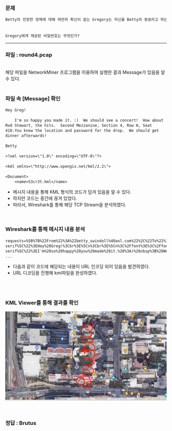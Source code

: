 ### __문제__
```markdown
Betty의 진정한 정체에 대해 여전히 확신이 없는 Gregory는 자신을 Betty의 동료라고 하는 한 단체와 만난다. 그들은 그에게 은행 계좌 번호와 추가 비밀 서류를 포함한 요구 사항 목록을 줬다. Betty의 동료는 Gregory에게 상품의 배달에 관한 정보를 제공 받을 것이라고 말했다. Round 4 패킷을 사용해서 다음의 질문에 답하시오.


Gregory에게 제공된 비밀번호는 무엇인가?
```
---
### __파일 : round4.pcap__
<br>
해당 파일을 NetworkMiner 프로그램을 이용하여 실행한 결과 Message가 있음을 알 수 있다.<br>
<br>

### __파일 속 [Message] 확인__
```
Hey Greg!

    I'm so happy you made it. :)  We should see a concert!  How about Rod Stewart, the hits.  Second Mezzanine, Section 4, Row H, Seat 410.You know the location and password for the drop.  We should get dinner afterwards!

Betty

<?xml version=\"1.0\" encoding=\"UTF-8\"?>

<kml xmlns=\"http://www.opengis.net/kml/2.2\">

<Document>
    <name>S3cr3t.kml</name>
```
- 메시지 내용을 통해 KML 형식의 코드가 담겨 있음을 알 수 있다.
- 하지만 코드는 중간에 끊겨 있었다.
- 따라서, Wireshark를 통해 해당 TCP Stream을 분석하였다.

<br>

### __Wireshark를 통해 메시지 내용 분석__
```
requests=%5B%7B%22From%22%3A%22betty_swindoll%40aol.com%22%2C%22To%22%3A%22d34thm3rch4nt%40aol.com%2C%22%2C%22Cc%22%3A%22%22%2C%22Bcc%22%3A%22%22%2C%22Subject%22%3A%22Dinner%20and%20a%20Show%22%2C%22RichBody%22%3A%22%3Cfont%20color%3D'black'%20size%3D'2'%20face%3D'arial'%3E%3Cfont%20color%3D%5C%22black%5C%22%20face%3D%5C%22arial%5C%22%20size%3D%5C%222%5C%22%3E%3Cfont%20face%3D%5C%22Arial%2C%20Helvetica%2C%20sans-serif%5C%22%3EHey%20Greg!%3Cbr%3E%5Cn%3Cbr%3E%5Cn%3C%2Ffont%3E%3C%2Ffont%3E%26nbsp%3B%26nbsp%3B%26nbsp%3B%20%3Cfont%20size%3D%5C%222%5C%22%3E%3Cfont%20face%3D%5C%22Arial%2C%20Helvetica%2C%20sans-serif%5C%22%3EI'm%20so%20happy%20you%20made%20it.%20%3A)%26nbsp%3B%20We%20should%20see%20a%20concert!%26nbsp%3B%20How%20about%20Rod%20Stewart%2C%20the%20hits
...
```
- 다음과 같이 코드에 해당되는 내용이 URL 인코딩 되어 있음을 발견하였다.
- URL 디코딩을 진행해 kml파일을 완성하였다.

<br><br>

### __KML Viewer를 통해 결과를 확인__
![정답이미지](img/ctf5.PNG)

<br>

### __정답 : Brutus__
